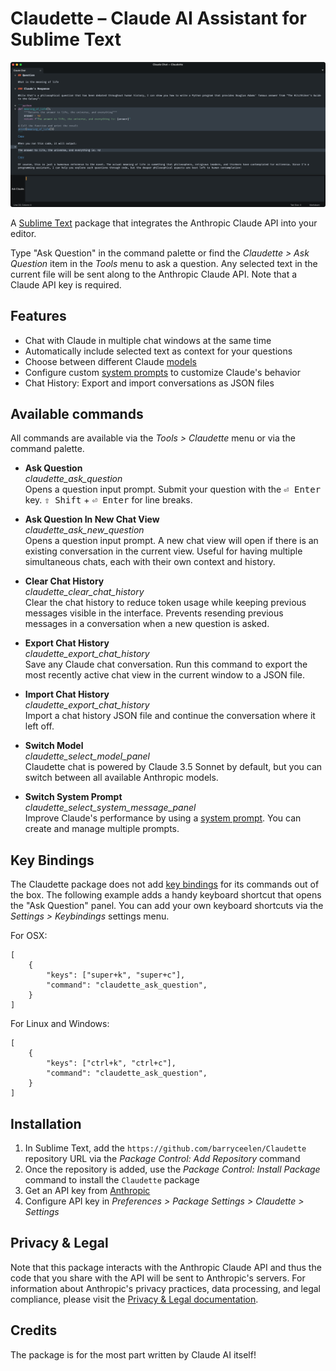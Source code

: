 # Claudette – Claude AI Assistant for Sublime Text

![Claude Chat View](/screenshot.png?raw=true "Ask Claude")

A [Sublime Text](http://www.sublimetext.com) package that integrates the Anthropic Claude API into your editor.

Type "Ask Question" in the command palette or find the *Claudette > Ask Question* item in the *Tools* menu to ask a question. Any selected text in the current file will be sent along to the Anthropic Claude API. Note that a Claude API key is required.

## Features

- Chat with Claude in multiple chat windows at the same time
- Automatically include selected text as context for your questions
- Choose between different Claude [models](https://docs.anthropic.com/en/docs/about-claude/models)
- Configure custom [system prompts](https://docs.anthropic.com/en/docs/build-with-claude/prompt-engineering/system-prompts) to customize Claude's behavior
- Chat History: Export and import conversations as JSON files

## Available commands

All commands are available via the *Tools > Claudette* menu or via the command palette.

- **Ask Question**  
*claudette\_ask\_question*  
Opens a question input prompt. Submit your question with the <kbd>⏎ Enter</kbd> key. <kbd>⇧ Shift</kbd> + <kbd>⏎ Enter</kbd> for line breaks.

- **Ask Question In New Chat View**  
*claudette\_ask\_new\_question*  
Opens a question input prompt. A new chat view will open if there is an existing conversation in the current view. Useful for having multiple simultaneous chats, each with their own context and history.

- **Clear Chat History**   
*claudette\_clear\_chat\_history*  
Clear the chat history to reduce token usage while keeping previous messages visible in the interface. Prevents resending previous messages in a conversation when a new question is asked.

- **Export Chat History**  
*claudette\_export\_chat\_history*  
Save any Claude chat conversation. Run this command to export the most recently active chat view in the current window to a JSON file.

- **Import Chat History**  
*claudette\_export\_chat\_history*  
Import a chat history JSON file and continue the conversation where it left off.

- **Switch Model**  
*claudette\_select\_model\_panel*  
Claudette chat is powered by Claude 3.5 Sonnet by default, but you can switch between all available Anthropic models.

- **Switch System Prompt**  
*claudette\_select\_system\_message\_panel*  
Improve Claude's performance by using a [system prompt](https://docs.anthropic.com/en/docs/build-with-claude/prompt-engineering/system-prompts). You can create and manage multiple prompts.

## Key Bindings

The Claudette package does not add [key bindings](https://www.sublimetext.com/docs/key_bindings.html) for its commands out of the box. The following example adds a handy keyboard shortcut that opens the "Ask Question" panel. You can add your own keyboard shortcuts via the *Settings > Keybindings* settings menu.

For OSX:

```
[
	{
		"keys": ["super+k", "super+c"],
		"command": "claudette_ask_question",
	}
]
```

For Linux and Windows:

```
[
	{
		"keys": ["ctrl+k", "ctrl+c"],
		"command": "claudette_ask_question",
	}
]
```

## Installation

1. In Sublime Text, add the `https://github.com/barryceelen/Claudette` repository URL via the *Package Control: Add Repository* command
2. Once the repository is added, use the *Package Control: Install Package* command to install the `Claudette` package
2. Get an API key from [Anthropic](https://console.anthropic.com/)
3. Configure API key in *Preferences > Package Settings > Claudette > Settings*

## Privacy & Legal

Note that this package interacts with the Anthropic Claude API and thus the code that you share with the API will be sent to Anthropic's servers. For information about Anthropic's privacy practices, data processing, and legal compliance, please visit the [Privacy & Legal documentation](https://support.anthropic.com/en/collections/4078534-privacy-legal).

## Credits

The package is for the most part written by Claude AI itself!
